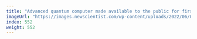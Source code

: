 ```yaml
---
title: "Advanced quantum computer made available to the public for first time"
imageUrl: "https://images.newscientist.com/wp-content/uploads/2022/06/01155106/sei107499590.jpg?width=600"
index: 552
weight: 552
---
```

